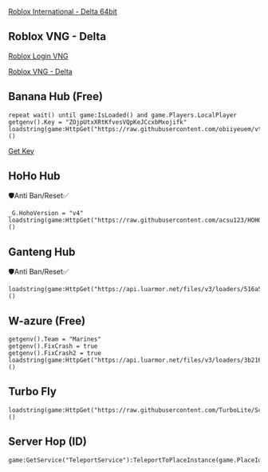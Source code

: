 [Roblox International - Delta 64bit](https://spyderrock.com/oM653059-2.apk)

Roblox VNG - Delta
-
[Roblox Login VNG](https://www.mediafire.com/file/f4m0uri2pc6q4u6/V2.653_Login_VNG.apk/file)

[Roblox VNG - Delta](https://modsfire.com/1LcZ86w82UoA9DR)

Banana Hub (Free)
-
```
repeat wait() until game:IsLoaded() and game.Players.LocalPlayer 
getgenv().Key = "ZOjpUtxXRtKfvesVQpKeJCcxbMxojifk" 
loadstring(game:HttpGet("https://raw.githubusercontent.com/obiiyeuem/vthangsitink/main/BananaHub.lua"))()
```

[Get Key](https://ads.luarmor.net/get_key?for=VHFslhWdrPey)

HoHo Hub
-
🛡️Anti Ban/Reset✅
```
_G.HohoVersion = "v4"
loadstring(game:HttpGet("https://raw.githubusercontent.com/acsu123/HOHO_H/main/Loading_UI"))()
```

Ganteng Hub
-
🛡️Anti Ban/Reset✅
```
loadstring(game:HttpGet("https://api.luarmor.net/files/v3/loaders/516a5669fc39b4945cd0609a08264505.lua"))()
```

W-azure (Free)
-
```
getgenv().Team = "Marines"
getgenv().FixCrash = true
getgenv().FixCrash2 = true
loadstring(game:HttpGet("https://api.luarmor.net/files/v3/loaders/3b2169cf53bc6104dabe8e19562e5cc2.lua"))()
```
Turbo Fly
-
```
loadstring(game:HttpGet("https://raw.githubusercontent.com/TurboLite/Script/refs/heads/main/Fly.lua"))()
```

Server Hop (ID)
-
```
game:GetService("TeleportService"):TeleportToPlaceInstance(game.PlaceId,'')
```
